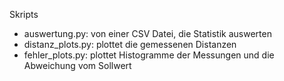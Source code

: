Skripts
- auswertung.py: von einer CSV Datei, die Statistik auswerten
- distanz_plots.py: plottet die gemessenen Distanzen 
- fehler_plots.py: plottet Histogramme der Messungen und die Abweichung vom Sollwert